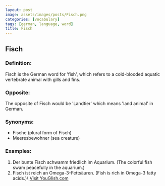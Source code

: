 ```yaml
---
layout: post
image: assets/images/posts/Fisch.png
categories: [vocabulary]
tags: [german, language, word]
title: Fisch
---
```


## Fisch

### Definition:
Fisch is the German word for 'fish', which refers to a cold-blooded aquatic vertebrate animal with gills and fins. 

### Opposite:
The opposite of Fisch would be 'Landtier' which means 'land animal' in German.

### Synonyms:
- Fische (plural form of Fisch)
- Meeresbewohner (sea creature)

### Examples:
1. Der bunte Fisch schwamm friedlich im Aquarium. (The colorful fish swam peacefully in the aquarium.)
2. Fisch ist reich an Omega-3-Fettsäuren. (Fish is rich in Omega-3 fatty acids.)\ <a id="yg-widget-0" class="youglish-widget" data-query="Fisch" data-lang="german" data-components="8412" data-auto-start="0" data-bkg-color="theme_light" data-title="How%20to%20pronounce%20Fisch%20in%20German"  rel="nofollow" href="https://youglish.com">Visit YouGlish.com</a><script async src="https://youglish.com/public/emb/widget.js" charset="utf-8"></script>